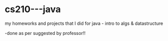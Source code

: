 # cs210---java

my homeworks and projects that I did for java - intro to algs & datastructure

-done as per suggested by professor!!
